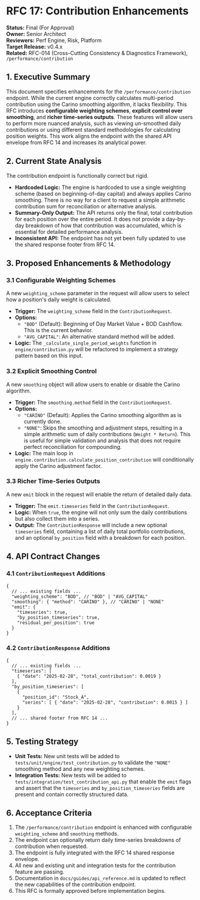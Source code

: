 # RFC 17: Contribution Enhancements

**Status:** Final (For Approval)  
**Owner:** Senior Architect  
**Reviewers:** Perf Engine, Risk, Platform  
**Target Release:** v0.4.x  
**Related:** RFC-014 (Cross-Cutting Consistency & Diagnostics Framework), `/performance/contribution`

## 1\. Executive Summary

This document specifies enhancements for the `/performance/contribution` endpoint. While the current engine correctly calculates multi-period contribution using the Carino smoothing algorithm, it lacks flexibility. This RFC introduces **configurable weighting schemes**, **explicit control over smoothing**, and **richer time-series outputs**. These features will allow users to perform more nuanced analysis, such as viewing un-smoothed daily contributions or using different standard methodologies for calculating position weights. This work aligns the endpoint with the shared API envelope from RFC 14 and increases its analytical power.

## 2\. Current State Analysis

The contribution endpoint is functionally correct but rigid.

  * **Hardcoded Logic:** The engine is hardcoded to use a single weighting scheme (based on beginning-of-day capital) and always applies Carino smoothing. There is no way for a client to request a simple arithmetic contribution sum for reconciliation or alternative analysis.
  * **Summary-Only Output:** The API returns only the final, total contribution for each position over the entire period. It does not provide a day-by-day breakdown of how that contribution was accumulated, which is essential for detailed performance analysis.
  * **Inconsistent API:** The endpoint has not yet been fully updated to use the shared response footer from RFC 14.

## 3\. Proposed Enhancements & Methodology

### 3.1 Configurable Weighting Schemes

A new `weighting_scheme` parameter in the request will allow users to select how a position's daily weight is calculated.

  * **Trigger:** The `weighting_scheme` field in the `ContributionRequest`.
  * **Options:**
      * `"BOD"` (Default): Beginning of Day Market Value + BOD Cashflow. This is the current behavior.
      * `"AVG_CAPITAL"`: An alternative standard method will be added.
  * **Logic:** The `_calculate_single_period_weights` function in `engine/contribution.py` will be refactored to implement a strategy pattern based on this input.

### 3.2 Explicit Smoothing Control

A new `smoothing` object will allow users to enable or disable the Carino algorithm.

  * **Trigger:** The `smoothing.method` field in the `ContributionRequest`.
  * **Options:**
      * `"CARINO"` (Default): Applies the Carino smoothing algorithm as is currently done.
      * `"NONE"`: Skips the smoothing and adjustment steps, resulting in a simple arithmetic sum of daily contributions (`Weight * Return`). This is useful for simple validation and analysis that does not require perfect reconciliation for compounding.
  * **Logic:** The main loop in `engine.contribution.calculate_position_contribution` will conditionally apply the Carino adjustment factor.

### 3.3 Richer Time-Series Outputs

A new `emit` block in the request will enable the return of detailed daily data.

  * **Trigger:** The `emit.timeseries` field in the `ContributionRequest`.
  * **Logic:** When `true`, the engine will not only sum the daily contributions but also collect them into a series.
  * **Output:** The `ContributionResponse` will include a new optional `timeseries` field, containing a list of daily total portfolio contributions, and an optional `by_position` field with a breakdown for each position.

## 4\. API Contract Changes

### 4.1 `ContributionRequest` Additions

```jsonc
{
  // ... existing fields ...
  "weighting_scheme": "BOD", // "BOD" | "AVG_CAPITAL"
  "smoothing": { "method": "CARINO" }, // "CARINO" | "NONE"
  "emit": {
    "timeseries": true,
    "by_position_timeseries": true,
    "residual_per_position": true
  }
}
```

### 4.2 `ContributionResponse` Additions

```jsonc
{
  // ... existing fields ...
  "timeseries": [
    { "date": "2025-02-28", "total_contribution": 0.0019 }
  ],
  "by_position_timeseries": [
    {
      "position_id": "Stock_A",
      "series": [ { "date": "2025-02-28", "contribution": 0.0015 } ]
    }
  ],
  // ... shared footer from RFC 14 ...
}
```

## 5\. Testing Strategy

  * **Unit Tests:** New unit tests will be added to `tests/unit/engine/test_contribution.py` to validate the `"NONE"` smoothing method and any new weighting schemes.
  * **Integration Tests:** New tests will be added to `tests/integration/test_contribution_api.py` that enable the `emit` flags and assert that the `timeseries` and `by_position_timeseries` fields are present and contain correctly structured data.

## 6\. Acceptance Criteria

1.  The `/performance/contribution` endpoint is enhanced with configurable `weighting_scheme` and `smoothing` methods.
2.  The endpoint can optionally return daily time-series breakdowns of contribution when requested.
3.  The endpoint is fully integrated with the RFC 14 shared response envelope.
4.  All new and existing unit and integration tests for the contribution feature are passing.
5.  Documentation in `docs/guides/api_reference.md` is updated to reflect the new capabilities of the contribution endpoint.
6.  This RFC is formally approved before implementation begins.